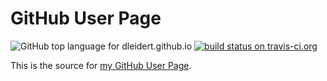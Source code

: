 # GitHub User Page

![GitHub top language for dleidert.github.io](https://img.shields.io/github/languages/top/dleider/dleidert.github.io.svg)
[![build status on travis-ci.org](https://img.shields.io/travis/dleidert/dleidert.github.io/master.svg)][url.travisci]

[url.travisci]: https://travis-ci.org/dleidert/dleidert.github.io "Build status on travis-ci.org"

This is the source for [my GitHub User Page](https://dleidert.github.io/).

